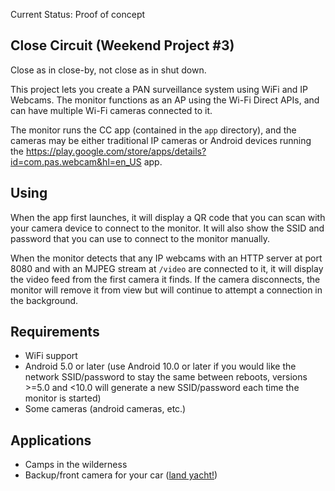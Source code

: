 Current Status: Proof of concept

## Close Circuit (Weekend Project #3)

Close as in close-by, not close as in shut down. 

This project lets you create a PAN surveillance system using WiFi and IP Webcams. The monitor functions as an AP using the Wi-Fi Direct APIs, and can have multiple Wi-Fi cameras connected to it. 

The monitor runs the CC app (contained in the `app` directory), and the cameras may be either traditional IP cameras or Android devices running the https://play.google.com/store/apps/details?id=com.pas.webcam&hl=en_US app.

## Using

When the app first launches, it will display a QR code that you can scan with your camera device to connect to the monitor. It will also show the SSID and password that you can use to connect to the monitor manually.

When the monitor detects that any IP webcams with an HTTP server at port 8080 and with an MJPEG stream at `/video` are connected to it, it will display the video feed from the first camera it finds. If the camera disconnects, the monitor will remove it from view but will continue to attempt a connection in the background.

## Requirements

* WiFi support
* Android 5.0 or later (use Android 10.0 or later if you would like the network SSID/password to stay the same between reboots, versions >=5.0 and <10.0 will generate a new SSID/password each time the monitor is started)
* Some cameras (android cameras, etc.)
 
## Applications

* Camps in the wilderness
* Backup/front camera for your car ([land yacht!](https://www.tiktok.com/@insanegnyc/video/7258434298699861294?q=camera%20%23cadillacescalade&t=1729559185863))
